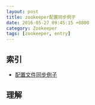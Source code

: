 ```yaml
---
layout: post
title: zookeeper配置同步例子
date: 2016-05-27 09:45:15 +0800
category: Zookeeper
tags: [zookeeper, entry]
---
```


## 索引

* [配置文件同步例子](https://github.com/neilChenXie/syncconf)

## 理解
